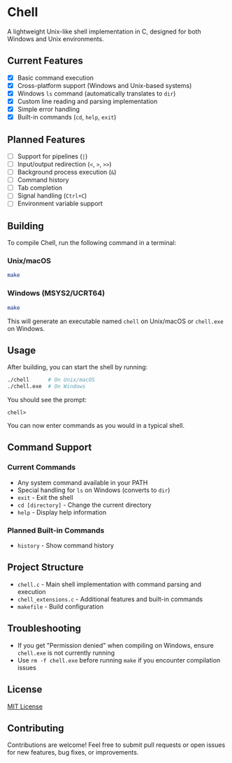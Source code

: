 # Chell

A lightweight Unix-like shell implementation in C, designed for both Windows and Unix environments.

## Current Features

- [x] Basic command execution
- [x] Cross-platform support (Windows and Unix-based systems)
- [x] Windows `ls` command (automatically translates to `dir`)
- [x] Custom line reading and parsing implementation
- [x] Simple error handling
- [x] Built-in commands (`cd`, `help`, `exit`)

## Planned Features

- [ ] Support for pipelines (`|`)
- [ ] Input/output redirection (`<`, `>`, `>>`)
- [ ] Background process execution (`&`)
- [ ] Command history
- [ ] Tab completion
- [ ] Signal handling (`Ctrl+C`)
- [ ] Environment variable support

## Building

To compile Chell, run the following command in a terminal:

### Unix/macOS
```bash
make
```

### Windows (MSYS2/UCRT64)
```bash
make
```

This will generate an executable named `chell` on Unix/macOS or `chell.exe` on Windows.

## Usage

After building, you can start the shell by running:

```bash
./chell      # On Unix/macOS
./chell.exe  # On Windows
```

You should see the prompt:

```
chell> 
```

You can now enter commands as you would in a typical shell.

## Command Support

### Current Commands
- Any system command available in your PATH
- Special handling for `ls` on Windows (converts to `dir`)
- `exit` - Exit the shell
- `cd [directory]` - Change the current directory
- `help` - Display help information

### Planned Built-in Commands
- `history` - Show command history

## Project Structure

- `chell.c` - Main shell implementation with command parsing and execution
- `chell_extensions.c` - Additional features and built-in commands
- `makefile` - Build configuration

## Troubleshooting

- If you get "Permission denied" when compiling on Windows, ensure `chell.exe` is not currently running
- Use `rm -f chell.exe` before running `make` if you encounter compilation issues

## License

[MIT License](LICENSE)

## Contributing

Contributions are welcome! Feel free to submit pull requests or open issues for new features, bug fixes, or improvements.